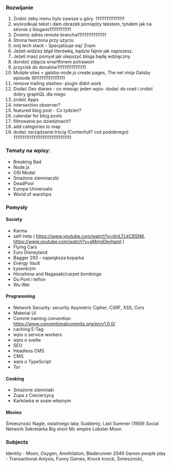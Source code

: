 ### Rozwijanie

1. Zrobić żeby menu bylo zawsze u góry. 1111111111111111
2. wyśrodkuje tekst i dam obrazek pomiędzy tekstem, tytułem jak na stronie z blogami111111111111
3. Zmienic adres remote brancha1111111111111111
4. Strona tworzona przy użyciu 
5. mój tech stack - Specjalizuje się/ Znam
6. Jeżeli widzisz błąd literówkę, będzie fajnie jak napiszesz.
7. Jeżeli masz pomysł jak ulepszyć bloga będę wdzięczny.
10. dorobić zdjęcia smartfonem potrawom
11. przycisk do donatów1111111111111111
12. Muliple sites = gatsby-node.js create pages, The net ninja Gatsby episode 191111111111111111
13. remove trailing slashes- plugin didnt work
14. Dodać Dev diaries - co miesiąc jeden wpis- dodać do road i zrobić dobry graphQL dla niego
15. zrobić Apps
16. intersection observer?
17. featured blog post - Co tydzień?
18. calendar for blog posts
19. filtrowanie po dziedzinach?
20. add categories to map
22. dodać zarządzanie trścią (Contenfull? coś podobnego) 11111111111111111111111111111111


### Tematy na wpisy:
- Breaking Bad
- Node.js
- OSI Model
- Smażone ziemniaczki
- DeadPool
- Europa Universalis
- World of warships

### Pomysły

#### Society
- Karma
- self-help ( https://www.youtube.com/watch?v=dmLTLkCBSN8, https://www.youtube.com/watch?v=qMmgDeyhamI )
- Flying Cars
- Euro Disneyland
- Bagger 293 - największa koparka
- Energy Vault
- Łysenkizm
- Hiroshima and Nagasaki/carpet bombings
- Du Pont i teflon
- Wu Wei


#### Programming
- Network Security: security Asymetric Cipher, CSRF, XSS, Cors
- Material UI
- Commit naming convention https://www.conventionalcommits.org/en/v1.0.0/
- caching E-Tag
- wpis o service workers
- wpis o svelte
- SEO
- Headless CMS
- CMS
- wpis o TypeScript
- Tor


#### Cooking

- Smażone ziemniaki
- Zupa z Ciecierzycą
- Karkówka w sosie własnym

#### Movies
Śmieszność
Nagle, ostatniego lata; Suddenly, Last Summer (1959)
Social Network
Sekretarka
Big short
Mc empire
Lobster
Moon

### Subjects

Identity - Moon, Oxygen, Annihilation, Bladerunner 2049
Games people play - Transactional Anlysis, Funny Games, Knock knock, Śmieszność, 



